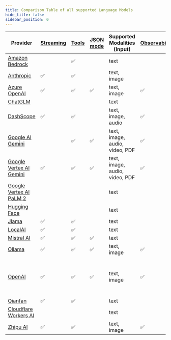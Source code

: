 ```yaml
---
title: Comparison Table of all supported Language Models
hide_title: false
sidebar_position: 0
---
```


| Provider                                                                         | [Streaming](/tutorials/response-streaming) | [Tools](/tutorials/tools) | [JSON mode](/tutorials/ai-services#json-mode) | Supported Modalities (Input)   | [Observability](/tutorials/observability) | Local                                             | Native | Comments                    |
|----------------------------------------------------------------------------------|--------------------------------------------|---------------------------|-----------------------------------------------|--------------------------------|-------------------------------------------|---------------------------------------------------|--------|-----------------------------|
| [Amazon Bedrock](/integrations/language-models/amazon-bedrock)                   |                                            |   ✅                       |                                               | text                           |                                           |                                                   |        |                             |
| [Anthropic](/integrations/language-models/anthropic)                             | ✅                                          | ✅                         |                                               | text, image                    |                                           |                                                   | ✅      |                             |
| [Azure OpenAI](/integrations/language-models/azure-open-ai)                      | ✅                                          | ✅                         | ✅                                             | text, image                    | ✅                                         |                                                   |        |                             |
| [ChatGLM](/integrations/language-models/chatglm)                                 |                                            |                           |                                               | text                           |                                           |                                                   |        |                             |
| [DashScope](/integrations/language-models/dashscope)                             | ✅                                          | ✅                         |                                               | text, image, audio             | ✅                                         |                                                   |        |                             |
| [Google AI Gemini](/integrations/language-models/google-ai-gemini)               |                                            | ✅                         | ✅                                             | text, image, audio, video, PDF | ✅                                         |                                                   |        |                             |
| [Google Vertex AI Gemini](/integrations/language-models/google-vertex-ai-gemini) | ✅                                          | ✅                         | ✅                                             | text, image, audio, video, PDF | ✅                                         |                                                   |        |                             |
| [Google Vertex AI PaLM 2](/integrations/language-models/google-palm)             |                                            |                           |                                               | text                           |                                           |                                                   | ✅      |                             |
| [Hugging Face](/integrations/language-models/hugging-face)                       |                                            |                           |                                               | text                           |                                           |                                                   |        |                             |
| [Jlama](/integrations/language-models/jlama)                                     | ✅                                          | ✅                         |                                               | text                           |                                           | ✅                                                 | ✅      |                             |
| [LocalAI](/integrations/language-models/local-ai)                                | ✅                                          | ✅                         |                                               | text                           |                                           | ✅                                                 |        |                             |
| [Mistral AI](/integrations/language-models/mistral-ai)                           | ✅                                          | ✅                         | ✅                                             | text                           |                                           |                                                   |        |                             |
| [Ollama](/integrations/language-models/ollama)                                   | ✅                                          | ✅                         | ✅                                             | text, image                    | ✅                                         | ✅                                                 |        |                             |
| [OpenAI](/integrations/language-models/open-ai)                                  | ✅                                          | ✅                         | ✅                                             | text, image                    | ✅                                         | Compatible with: Ollama, LM Studio, GPT4All, etc. | ✅      | Compatible with: Groq, etc. |
| [Qianfan](/integrations/language-models/qianfan)                                 | ✅                                          | ✅                         |                                               | text                           |                                           |                                                   |        |                             |
| [Cloudflare Workers AI](/integrations/language-models/workers-ai)                |                                            |                           |                                               | text                           |                                           |                                                   |        |                             |
| [Zhipu AI](/integrations/language-models/zhipu-ai)                               | ✅                                          | ✅                         |                                               | text, image                    | ✅                                         |                                                   |        |                             |
